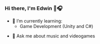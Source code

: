 ### Hi there, I'm Edwin 👋:headphones:

<!-- 🔭 I’m currently working on -->
- 🌱 I’m currently learning:
  - Game Development (Unity and C#)
<!--
- 👯 I’m looking to collaborate on ...
- 🤔 I’m looking for help with ...
-->
- 💬 Ask me about music and videogames
<!--
- 📫 How to reach me: ...
- 😄 Pronouns: ...
- ⚡ Fun fact: ...
-->

